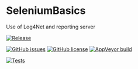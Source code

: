 # SeleniumBasics
Use of Log4Net and reporting server

[![Release](http://img.shields.io/github/release/de-labs/SeleniumBasics.svg?style=for-the-badge&logo=github&colorB=286e75)](https://github.com/de-labs/SeleniumBasics/releases/latest)


[![GitHub issues](https://img.shields.io/github/issues/de-labs/SeleniumBasics.svg?style=for-the-badge&logo=github&colorB=ff9a00)](https://github.com/de-labs/SeleniumBasics/issues)    [![GitHub license](https://img.shields.io/github/license/de-labs/SeleniumBasics.svg?style=for-the-badge&logo=gitter-white&colorB=c64300)](https://github.com/de-labs/SeleniumBasics/blob/master/LICENSE) [![AppVeyor build](https://img.shields.io/appveyor/ci/de-labs/SeleniumBasics.svg?style=for-the-badge&logo=appveyor)](https://ci.appveyor.com/project/de-labs/seleniumbasics)


[![Tests](http://img.shields.io/appveyor/tests/de-labs/SeleniumBasics.svg?style=for-the-badge&logo=appveyor&colorB=bf72ff)](https://ci.appveyor.com/project/de-labs/seleniumbasics/build/tests)
